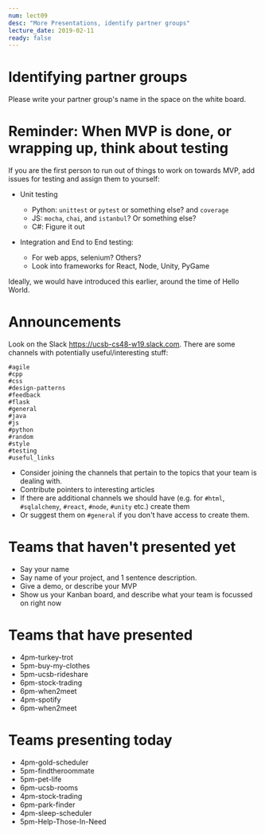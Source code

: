 ```yaml
---
num: lect09
desc: "More Presentations, identify partner groups"
lecture_date: 2019-02-11
ready: false
---
```


# Identifying partner groups

Please write your partner group's name in the space on the white board.

# Reminder: When MVP is done, or wrapping up, think about testing

If you are the first person to run out of things to work on towards MVP, add issues for testing and assign them to yourself:

* Unit testing 
   * Python: `unittest` or `pytest` or something else?  and `coverage`
   * JS: `mocha`, `chai`, and `istanbul`?  Or something else?
   * C#: Figure it out

* Integration and End to End testing:
   * For web apps, selenium?  Others?
   * Look into frameworks for React, Node, Unity, PyGame
   
Ideally, we would have introduced this earlier, around the time of Hello World.

# Announcements

Look on the Slack <https://ucsb-cs48-w19.slack.com>.  There are some channels with potentially useful/interesting stuff:

```
#agile
#cpp
#css
#design-patterns
#feedback
#flask
#general
#java
#js
#python
#random
#style
#testing
#useful_links
```

* Consider joining the channels that pertain to the topics that your team is dealing with.  
* Contribute pointers to interesting articles
* If there are additional channels we should have (e.g. for `#html`, `#sqlalchemy`, `#react`, `#node`, `#unity` etc.) create them
* Or suggest them on `#general` if you don't have access to create them.

# Teams that haven't presented yet

* Say your name
* Say name of your project, and 1 sentence description.
* Give a demo, or describe your MVP
* Show us your Kanban board, and describe what your team is focussed on right now

# Teams that have presented

* 4pm-turkey-trot
* 5pm-buy-my-clothes
* 5pm-ucsb-rideshare
* 6pm-stock-trading
* 6pm-when2meet
* 4pm-spotify
* 6pm-when2meet



# Teams presenting today

* 4pm-gold-scheduler
* 5pm-findtheroommate
* 5pm-pet-life
* 6pm-ucsb-rooms
* 4pm-stock-trading
* 6pm-park-finder
* 4pm-sleep-scheduler
* 5pm-Help-Those-In-Need



